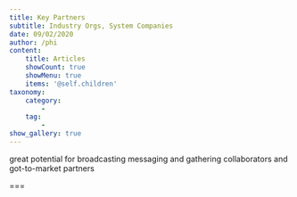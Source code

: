 ```yaml
---
title: Key Partners
subtitle: Industry Orgs, System Companies
date: 09/02/2020
author: /phi
content:
    title: Articles
    showCount: true
    showMenu: true
    items: '@self.children'
taxonomy:
    category: 
        - 
    tag: 
        - 
show_gallery: true
---
```


great potential for broadcasting messaging and gathering collaborators and got-to-market partners

===


